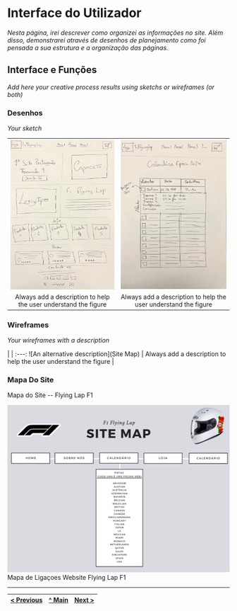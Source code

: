 # Interface do Utilizador

_Nesta página, irei descrever como organizei as informações no site. Além disso, demonstrarei através de desenhos de planejamento como foi pensada a sua estrutura e a organização das páginas._ 

## Interface e Funções
_Add here your creative process results using sketchs or wireframes (or both)_

### Desenhos

_Your sketch_

| | |
:---: | :---:
![Mapa de Ligaçoes Website Flying Lap F1](ImagensMarkDown/Desenho1.jpg)    | ![Mapa de Ligaçoes Website Flying Lap F1](ImagensMarkDown/Desenho2.jpg)  
Always add a description to help the user understand the figure |  Always add a description to help the user understand the figure 



### Wireframes

_Your wireframes with a description_  

| |
:---:
![An alternative description](Site Map) |
Always add a description to help the user understand the figure |


### Mapa Do Site 

Mapa do Site -- Flying Lap F1

![Mapa de Ligaçoes Website Flying Lap F1](ImagensMarkDown/SiteMap.png)  
Mapa de Ligaçoes Website Flying Lap F1





---
[< Previous](Grupo.md) | [^ Main](../../../) | [Next >](c3.md)
:--- | :---: | ---: 
